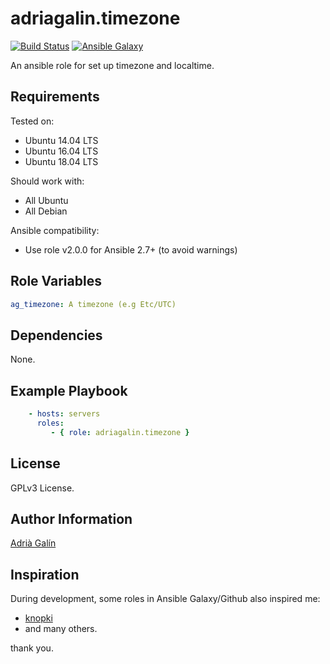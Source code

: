 adriagalin.timezone
===================

[![Build Status](https://travis-ci.org/adriagalin/ansible.timezone.svg?branch=master)](https://travis-ci.org/adriagalin/ansible.timezone) [![Ansible Galaxy](http://img.shields.io/badge/ansible--galaxy-timezone-blue.svg)](https://galaxy.ansible.com/list#/roles/4786)

An ansible role for set up timezone and localtime.

Requirements
------------

Tested on:

-	Ubuntu 14.04 LTS
-	Ubuntu 16.04 LTS
-	Ubuntu 18.04 LTS

Should work with:

-	All Ubuntu
-	All Debian

Ansible compatibility:

- Use role v2.0.0 for Ansible 2.7+ (to avoid warnings)

Role Variables
--------------

```yaml
ag_timezone: A timezone (e.g Etc/UTC)
```

Dependencies
------------

None.

Example Playbook
----------------

```yaml
    - hosts: servers
      roles:
         - { role: adriagalin.timezone }
```

License
-------

GPLv3 License.

Author Information
------------------

[Adrià Galín](http://www.adriagalin.com)

Inspiration
-----------

During development, some roles in Ansible Galaxy/Github also inspired me:

-	[knopki](https://github.com/knopki/ansible-timezone)
-	and many others.

thank you.
